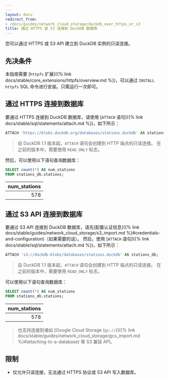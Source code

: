 ```yaml
---
---
layout: docu
redirect_from:
- /docs/guides/network_cloud_storage/duckdb_over_https_or_s3
title: 通过 HTTPS 或 S3 连接到 DuckDB 数据库
---
```


您可以通过 HTTPS 或 S3 API 建立到 DuckDB 实例的只读连接。

## 先决条件

本指南需要 [`httpfs` 扩展]({% link docs/stable/core_extensions/httpfs/overview.md %})，可以通过 `INSTALL httpfs` SQL 命令进行安装。只需运行一次即可。

## 通过 HTTPS 连接到数据库

要通过 HTTPS 连接到 DuckDB 数据库，请使用 [`ATTACH` 语句]({% link docs/stable/sql/statements/attach.md %})，如下所示：

```sql
ATTACH 'https://blobs.duckdb.org/databases/stations.duckdb' AS stations_db;
```

> 自 DuckDB 1.1 版本起，`ATTACH` 语句会创建到 HTTP 端点的只读连接。
> 在之前的版本中，需要使用 `READ_ONLY` 标志。

然后，可以使用以下语句查询数据库：

```sql
SELECT count(*) AS num_stations
FROM stations_db.stations;
```

| num_stations |
|-------------:|
| 578          |

## 通过 S3 API 连接到数据库

要通过 S3 API 连接到 DuckDB 数据库，请先[配置认证信息]({% link docs/stable/guides/network_cloud_storage/s3_import.md %}#credentials-and-configuration)（如果需要的话）。
然后，使用 [`ATTACH` 语句]({% link docs/stable/sql/statements/attach.md %})，如下所示：

```sql
ATTACH 's3://duckdb-blobs/databases/stations.duckdb' AS stations_db;
```

> 自 DuckDB 1.1 版本起，`ATTACH` 语句会创建到 HTTP 端点的只读连接。
> 在之前的版本中，需要使用 `READ_ONLY` 标志。

可以使用以下语句查询数据库：

```sql
SELECT count(*) AS num_stations
FROM stations_db.stations;
```

| num_stations |
|-------------:|
| 578          |

> 也支持连接到诸如 [Google Cloud Storage (`gs://`)]({% link docs/stable/guides/network_cloud_storage/gcs_import.md %}#attaching-to-a-database) 等 S3 兼容 API。

## 限制

* 仅允许只读连接，无法通过 HTTPS 协议或 S3 API 写入数据库。